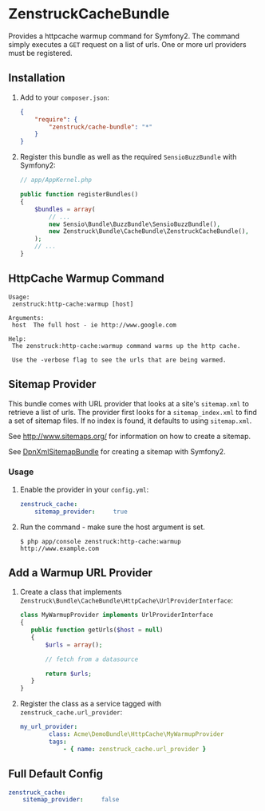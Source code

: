 # ZenstruckCacheBundle

Provides a httpcache warmup command for Symfony2.  The command simply executes a `GET` request on a list of urls.
One or more url providers must be registered.

## Installation

1. Add to your `composer.json`:

    ```json
    {
        "require": {
            "zenstruck/cache-bundle": "*"
        }
    }
    ```

2. Register this bundle as well as the required `SensioBuzzBundle` with Symfony2:

    ```php
    // app/AppKernel.php

    public function registerBundles()
    {
        $bundles = array(
            // ...
            new Sensio\Bundle\BuzzBundle\SensioBuzzBundle(),
            new Zenstruck\Bundle\CacheBundle\ZenstruckCacheBundle(),
        );
        // ...
    }
    ```

## HttpCache Warmup Command

```
Usage:
 zenstruck:http-cache:warmup [host]

Arguments:
 host  The full host - ie http://www.google.com

Help:
 The zenstruck:http-cache:warmup command warms up the http cache.

 Use the -verbose flag to see the urls that are being warmed.
```

## Sitemap Provider

This bundle comes with URL provider that looks at a site's `sitemap.xml` to retrieve a list of urls.  The provider
first looks for a `sitemap_index.xml` to find a set of sitemap files.  If no index is found, it defaults to using
`sitemap.xml`.

See http://www.sitemaps.org/ for information on how to create a sitemap.

See [DpnXmlSitemapBundle](https://github.com/dreipunktnull/DpnXmlSitemapBundle) for creating a sitemap with Symfony2.

### Usage

1. Enable the provider in your `config.yml`:

    ```yaml
    zenstruck_cache:
        sitemap_provider:     true
    ```

2. Run the command - make sure the host argument is set.

    ```
    $ php app/console zenstruck:http-cache:warmup http://www.example.com
    ```

## Add a Warmup URL Provider

1. Create a class that implements `Zenstruck\Bundle\CacheBundle\HttpCache\UrlProviderInterface`:

    ```php
    class MyWarmupProvider implements UrlProviderInterface
    {
       public function getUrls($host = null)
       {
           $urls = array();

           // fetch from a datasource

           return $urls;
       }
    }
    ```

2. Register the class as a service tagged with `zenstruck_cache.url_provider`:

    ```yaml
    my_url_provider:
            class: Acme\DemoBundle\HttpCache\MyWarmupProvider
            tags:
                - { name: zenstruck_cache.url_provider }
    ```

## Full Default Config

```yaml
zenstruck_cache:
    sitemap_provider:     false
```